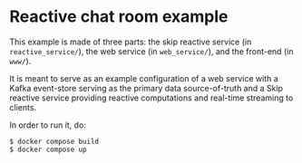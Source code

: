 # Reactive chat room example

This example is made of three parts: the skip reactive service (in
`reactive_service/`), the web service (in `web_service/`), and the front-end (in
`www/`).

It is meant to serve as an example configuration of a web service with a Kafka
event-store serving as the primary data source-of-truth and a Skip reactive
service providing reactive computations and real-time streaming to clients.

In order to run it, do:
```
$ docker compose build
$ docker compose up
```
